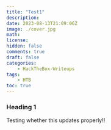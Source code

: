 ```yaml
---
title: "Test1"
description: 
date: 2023-08-13T21:09:06Z
image: ./cover.jpg
math: 
license: 
hidden: false
comments: true
draft: false
categories:
    - HackTheBox-Writeups
tags:
    - HTB
toc: true
---
```


### Heading 1

Testing whether this updates properly!!
